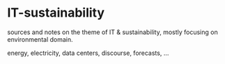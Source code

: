 # IT-sustainability

sources and notes on the theme of IT & sustainability, mostly focusing on environmental domain.

energy, electricity, data centers, discourse, forecasts, ...
